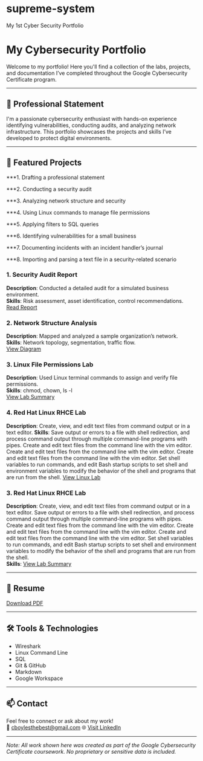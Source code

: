 # supreme-system
My 1st Cyber Security Portfolio
# My Cybersecurity Portfolio

Welcome to my portfolio! Here you'll find a collection of the labs, projects, and documentation I’ve completed throughout the Google Cybersecurity Certificate program.

---

## 🔐 Professional Statement

I'm a passionate cybersecurity enthusiast with hands-on experience identifying vulnerabilities, conducting audits, and analyzing network infrastructure. This portfolio showcases the projects and skills I’ve developed to protect digital environments.

---

## 📁 Featured Projects

***1. Drafting a professional statement

***2. Conducting a security audit

***3. Analyzing network structure and security

***4. Using Linux commands to manage file permissions

***5. Applying filters to SQL queries

***6. Identifying vulnerabilities for a small business

***7. Documenting incidents with an incident handler’s journal 

***8. Importing and parsing a text file in a security-related scenario


### 1. Security Audit Report
**Description**: Conducted a detailed audit for a simulated business environment.  
**Skills**: Risk assessment, asset identification, control recommendations.  
[Read Report](./security-audit-report.md)

### 2. Network Structure Analysis
**Description**: Mapped and analyzed a sample organization’s network.  
**Skills**: Network topology, segmentation, traffic flow.  
[View Diagram](https://github.com/cboylesthebest/supreme-system/blob/main/Bodium%20Network%20Structure%20Analysis.png)

### 3. Linux File Permissions Lab
**Description**: Used Linux terminal commands to assign and verify file permissions.  
**Skills**: chmod, chown, ls -l  
[View Lab Summary](./linux-permissions-lab.md)

### 4. Red Hat Linux RHCE Lab
**Description**: Create, view, and edit text files from command output or in a text editor.
**Skills**: Save output or errors to a file with shell redirection, and process command output through multiple command-line programs with pipes. Create and edit text files from the command line with the vim editor. Create and edit text files from the command line with the vim editor. Create and edit text files from the command line with the vim editor. Set shell variables to run commands, and edit Bash startup scripts to set shell and environment variables to modify the behavior of the shell and programs that are run from the shell.
[View Linux Lab](https://youtu.be/gzVz13X-QK4?si=mBlsAs_6JaARIns0)

### 3. Red Hat Linux RHCE Lab
**Description**: Create, view, and edit text files from command output or in a text editor. Save output or errors to a file with shell redirection, and process command output through multiple command-line programs with pipes. Create and edit text files from the command line with the vim editor. Create and edit text files from the command line with the vim editor. Create and edit text files from the command line with the vim editor. Set shell variables to run commands, and edit Bash startup scripts to set shell and environment variables to modify the behavior of the shell and programs that are run from the shell.    
**Skills**: 
[View Lab Summary](./linux-permissions-lab.md)

---

## 📄 Resume
[Download PDF](https://github.com/cboylesthebest/supreme-system/blob/main/cv2.pdf)

---

## 🛠️ Tools & Technologies

- Wireshark  
- Linux Command Line  
- SQL  
- Git & GitHub  
- Markdown  
- Google Workspace  

---

## 📫 Contact

Feel free to connect or ask about my work!  
📧 cboylesthebest@gmail.com
🌐 [Visit LinkedIn](https://www.linkedin.com/in/calvinboyles)


---

*Note: All work shown here was created as part of the Google Cybersecurity Certificate coursework. No proprietary or sensitive data is included.*
